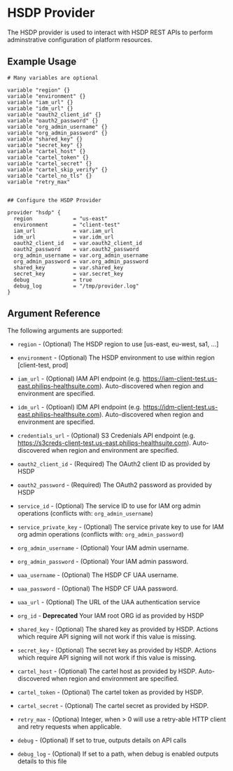 # HSDP Provider

The HSDP provider is used to interact with HSDP REST APIs to perform adminstrative configuration of platform 
resources.

## Example Usage

```hcl
# Many variables are optional

variable "region" {}
variable "environment" {}
variable "iam_url" {}
variable "idm_url" {}
variable "oauth2_client_id" {}
variable "oauth2_password" {}
variable "org_admin_username" {}
variable "org_admin_password" {}
variable "shared_key" {}
variable "secret_key" {}
variable "cartel_host" {}
variable "cartel_token" {}
variable "cartel_secret" {}
variable "cartel_skip_verify" {}
variable "cartel_no_tls" {}
variable "retry_max"


## Configure the HSDP Provider

provider "hsdp" {
  region             = "us-east"
  environment        = "client-test"
  iam_url            = var.iam_url
  idm_url            = var.idm_url
  oauth2_client_id   = var.oauth2_client_id
  oauth2_password    = var.oauth2_password
  org_admin_username = var.org_admin_username
  org_admin_password = var.org_admin_password
  shared_key         = var.shared_key
  secret_key         = var.secret_key
  debug              = true
  debug_log          = "/tmp/provider.log"
}
```

## Argument Reference

The following arguments are supported:

* `region` - (Optional) The HSDP region to use [us-east, eu-west, sa1, ...]

* `environment` - (Optional) The HSDP environment to use within region [client-test, prod]

* `iam_url` - (Optional) IAM API endpoint (e.g. https://iam-client-test.us-east.philips-healthsuite.com). Auto-discovered when region and environment are specified.

* `idm_url` - (Optioanl) IDM API endpoint (e.g. https://idm-client-test.us-east.philips-healthsuite.com). Auto-discovered when region and environment are specified.

* `credentials_url` - (Optional) S3 Credenials API endpoint (e.g. https://s3creds-client-test.us-east.philips-healthsuite.com). Auto-discovered when region and environment are specified.

* `oauth2_client_id` - (Required) The OAuth2 client ID as provided by HSDP

* `oauth2_password` - (Required) The OAuth2 password as provided by HSDP

* `service_id` - (Optional) The service ID to use for IAM org admin operations (conflicts with: `org_admin_username`)

* `service_private_key` - (Optional) The service private key to use for IAM org admin operations (conflicts with: `org_admin_password`)

* `org_admin_username` - (Optional) Your IAM admin username.

* `org_admin_password` - (Optional) Your IAM admin password.

* `uaa_username` - (Optional) The HSDP CF UAA username.

* `uaa_password` - (Optional) The HSDP CF UAA password.

* `uaa_url` - (Optional) The URL of the UAA authentication service

* `org_id` - **Deprecated** Your IAM root ORG id as provided by HSDP

* `shared_key` - (Optional) The shared key as provided by HSDP. Actions which require API signing will not work if this value is missing.

* `secret_key` - (Optional) The secret key as provided by HSDP. Actions which require API signing will not work if this value is missing.

* `cartel_host` - (Optional) The cartel host as provided by HSDP. Auto-discovered when region and environment are specified.

* `cartel_token` - (Optional) The cartel token as provided by HSDP.

* `cartel_secret` - (Optional) The cartel secret as provided by HSDP.

* `retry_max` - (Optiona) Integer, when > 0 will use a retry-able HTTP client and retry requests when applicable.

* `debug` - (Optional) If set to true, outputs details on API calls

* `debug_log` - (Optional) If set to a path, when debug is enabled outputs details to this file

